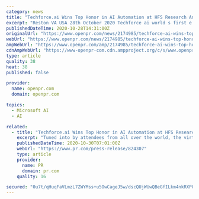 ```yaml
---
category: news
title: "Techforce.ai Wins Top Honor in AI Automation at HFS Research Annual Event"
excerpt: "Reston VA USA 28th October 2020 Techforce ai world s first e workforce company was announced the winner of Hottest Vendor challenge organised by HFS Research in an exclusive webinar held on 15th October 2020 Tuned in by attendees from"
publishedDateTime: 2020-10-28T14:31:00Z
originalUrl: "https://www.openpr.com/news/2174985/techforce-ai-wins-top-honor-in-ai-automation-at-hfs-research"
webUrl: "https://www.openpr.com/news/2174985/techforce-ai-wins-top-honor-in-ai-automation-at-hfs-research"
ampWebUrl: "https://www.openpr.com/amp/2174985/techforce-ai-wins-top-honor-in-ai-automation-at-hfs-research"
cdnAmpWebUrl: "https://www-openpr-com.cdn.ampproject.org/c/s/www.openpr.com/amp/2174985/techforce-ai-wins-top-honor-in-ai-automation-at-hfs-research"
type: article
quality: 38
heat: 38
published: false

provider:
  name: openpr.com
  domain: openpr.com

topics:
  - Microsoft AI
  - AI

related:
  - title: "Techforce.ai Wins Top Honor in AI Automation at HFS Research Annual Event"
    excerpt: "Tuned into by attendees from all over the world, the virtual event witnessed live pitches from eight automation start-ups before the HFS thought leaders, at the end of which Techforce.ai emerged the winner. The pitch by Techforce.ai elaborated on the fact ..."
    publishedDateTime: 2020-10-30T07:01:00Z
    webUrl: "https://www.pr.com/press-release/824307"
    type: article
    provider:
      name: PR
      domain: pr.com
    quality: 16

secured: "0u7t/qHuqFaVLmzL7ZWYMss+u5OwCageJ5w/dscQUjWUwQBeGfILkm4nkRXPQkFGssG698xTpM9J0g4dqbBLHSRpf8kMNGqwXGRtuNVyx3fEiXUv4x+gEzkaF3aq8pYtCqenYF/plF2zMd2ZtCN/wUcfPYLpZjJfGwve54vwFoFMuLqkwzcEdnhgNKEKULq+q6Scl3wHo9utNCfR0FOAaoYoAdYg33d4Ck2QfuSTWosjIIgjVPnPRp5khQCpm/IxR2HlOHqm9jIyaLpAgcKQX71H5IRckqFPtCOC2J7IwKh1nKRLTUtZKPHtCrDB7KdXm8Z7AGNh/AoXZ7nUBDq8sH0lNIpyd5LR9v1qJLwjpok=;ef6hXkvA7oSw9STBtS8XYA=="
---
```


